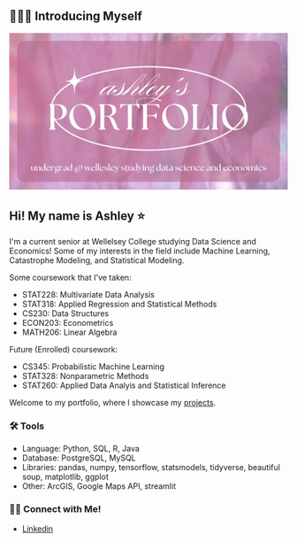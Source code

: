 ## 🙋🏻‍♀️ Introducing Myself

![LinkedIn Banner](https://raw.githubusercontent.com/ay108/ay108/main/assets/ashley_banner.jpg)

## Hi! My name is Ashley ⭐️ 
I'm a current senior at Wellelsey College studying Data Science and Economics! Some of my interests in the field include Machine Learning, Catastrophe Modeling, and Statistical Modeling. 

Some coursework that I've taken:
- STAT228: Multivariate Data Analysis
- STAT318: Applied Regression and Statistical Methods
- CS230: Data Structures
- ECON203: Econometrics
- MATH206: Linear Algebra

Future (Enrolled) coursework:
- CS345: Probabilistic Machine Learning
- STAT328: Nonparametric Methods
- STAT260: Applied Data Analyis and Statistical Inference

Welcome to my portfolio, where I showcase my [projects](https://github.com/ay108/Portfolio/blob/main/README.md).

### 🛠️ Tools

- Language: Python, SQL, R, Java
- Database: PostgreSQL, MySQL
- Libraries: pandas, numpy, tensorflow, statsmodels, tidyverse, beautiful soup, matplotlib, ggplot
- Other: ArcGIS, Google Maps API, streamlit

### 👋🏻 Connect with Me!

- [Linkedin](https://www.linkedin.com/in/ashley-yang1124/)

